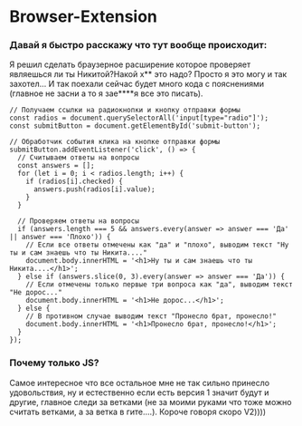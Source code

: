 # Browser-Extension

### Давай я быстро расскажу что тут вообще происходит: 
Я решил сделать браузерное расширение которое проверяет являешься ли ты Никитой?Накой х** это надо? Просто я это могу и так захотел…
И так поехали сейчас будет много кода с пояснениями (главное не засни а то я зае****я все это писать).

``` 
// Получаем ссылки на радиокнопки и кнопку отправки формы
const radios = document.querySelectorAll('input[type="radio"]');
const submitButton = document.getElementById('submit-button');

// Обработчик события клика на кнопке отправки формы
submitButton.addEventListener('click', () => {
  // Считываем ответы на вопросы
  const answers = [];
  for (let i = 0; i < radios.length; i++) {
    if (radios[i].checked) {
      answers.push(radios[i].value);
    }
  }

  // Проверяем ответы на вопросы
  if (answers.length === 5 && answers.every(answer => answer === 'Да' || answer === 'Плохо')) {
    // Если все ответы отмечены как "да" и "плохо", выводим текст "Ну ты и сам знаешь что ты Никита...."
    document.body.innerHTML = '<h1>Ну ты и сам знаешь что ты Никита....</h1>';
  } else if (answers.slice(0, 3).every(answer => answer === 'Да')) {
    // Если отмечены только первые три вопроса как "да", выводим текст "Не дорос..."
    document.body.innerHTML = '<h1>Не дорос...</h1>';
  } else {
    // В противном случае выводим текст "Пронесло брат, пронесло!"
    document.body.innerHTML = '<h1>Пронесло брат, пронесло!</h1>';
  }
});

```
### Почему только JS? 
Самое интересное что все остальное мне не так сильно принесло удовольствия, ну и естественно если есть версия 1 значит будут и другие, главное следи за ветками (не за моими руками что тоже можно считать ветками, а за ветка в гите….). 
Короче говоря скоро V2))))
